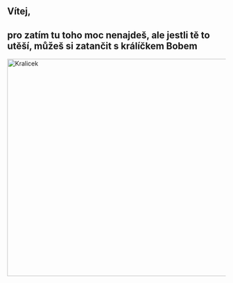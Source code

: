 ## Vítej, 
## pro zatím tu toho moc nenajdeš, ale jestli tě to utěší, můžeš si zatančit s králíčkem Bobem

<img src="https://media.discordapp.net/attachments/995477056425054230/999842645176234034/ezgif-4-04488ff962.gif?ex=65f39d06&is=65e12806&hm=02cae702ce8d5ce7d7a58bf04168cac2a1709314cb90fb613f960d87abdee035&" alt="Kralicek" height ="500" width="1100"/>










